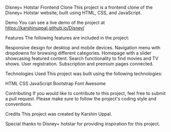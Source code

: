 Disney+ Hotstar Frontend Clone
This project is a frontend clone of the Disney+ Hotstar website, built using HTML, CSS, and JavaScript.

Demo
You can see a live demo of the project at https://karshinuppal.github.io/Disney/

Features
The following features are included in the project:

Responsive design for desktop and mobile devices.
Navigation menu with dropdowns for browsing different categories.
Homepage with a slider showcasing featured content.
Search functionality to find movies and TV shows.
User registration.
Subscription and premium pages connected.

Technologies Used
This project was built using the following technologies:

HTML
CSS
JavaScript
Bootstrap
Font Awesome

Contributing
If you would like to contribute to this project, feel free to submit a pull request. Please make sure to follow the project's coding style and conventions.

Credits
This project was created by Karshin Uppal.

Special thanks to Disney+ hotstar for providing inspiration for this project.
